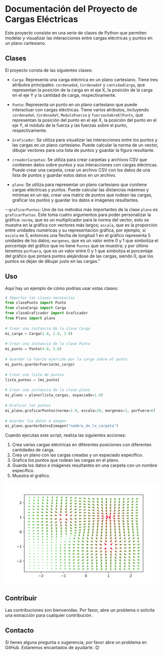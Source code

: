 # Documentación del Proyecto de Cargas Eléctricas

Este proyecto consiste en una serie de clases de Python que permiten modelar y visualizar las interacciones entre cargas eléctricas y puntos en un plano cartesiano.

## Clases

El proyecto consta de las siguientes clases:

- `Carga`: Representa una carga eléctrica en un plano cartesiano. Tiene tres atributos principales: `cordenadaX`, `CordenadaY` y `cantidadCarga`, que representan la posición de la carga en el eje X, la posición de la carga en el eje Y y la cantidad de carga, respectivamente.

- `Punto`: Representa un punto en un plano cartesiano que puede interactuar con cargas eléctricas. Tiene varios atributos, incluyendo `cordenadaX`, `CordenadaY`, `ModuloFuerza` y `fuerzasSobreElPunto`, que representan la posición del punto en el eje X, la posición del punto en el eje Y, el módulo de la fuerza y las fuerzas sobre el punto, respectivamente.

- `Graficador`: Se utiliza para visualizar las interacciones entre los puntos y las cargas en un plano cartesiano. Puede calcular la norma de un vector, dibujar vectores para una lista de puntos y guardar la figura resultante.

- `creadorCarpetas`: Se utiliza para crear carpetas y archivos CSV que contienen datos sobre puntos y sus interacciones con cargas eléctricas. Puede crear una carpeta, crear un archivo CSV con los datos de una lista de puntos y guardar estos datos en un archivo.

- `plano`: Se utiliza para representar un plano cartesiano que contiene cargas eléctricas y puntos. Puede calcular las distancias máximas y mínimas en un eje, crear una matriz de puntos que rodean las cargas, graficar los puntos y guardar los datos e imágenes resultantes.
  
--`graficarPuntos`: Uno de los métodos más importantes de la clase `plano` es `graficarPuntos`. Este toma cuatro argumentos para poder personalizar la gráfica: `norma`, que es un multiplicador para la norma del vector, esto se muestra en la gráfica con vectores más largos; `escala`, que es la proporción entre unidades numéricas y su representación gráfica, por ejemplo, si `escala` es 5, entonces una flecha de longitud 1 en el gráfico representa 5 unidades de los datos; `margenes`, que es un valor entre 0 y 1 que simboliza el porcentaje del gráfico que no tiene `Puntos` que se muestra; y por último tenemos `porFuera`, que es un valor entre 0 y 1 que simboliza el porcentaje del gráfico que pintará puntos alejándose de las cargas, siendo 0, que los puntos se dejan de dibujar justo en las cargas."

## Uso

Aquí hay un ejemplo de cómo podrías usar estas clases:

```python
# Importar las clases necesarias
from clasePunto import Punto
from claseCarga import Carga
from claseGraficador import Graficador
from Plano import plano

# Crear una instancia de la clase Carga
mi_carga = Carga(1.0, 2.0, 3.0)

# Crear una instancia de la clase Punto
mi_punto = Punto(4.0, 5.0)

# Guardar la fuerza ejercida por la carga sobre el punto
mi_punto.guardarFuerza(mi_carga)

# Crear una lista de puntos
lista_puntos = [mi_punto]

# Crear una instancia de la clase plano
mi_plano = plano(lista_cargas, espaciado=1.0)

# Graficar los puntos
mi_plano.graficarPuntos(norma=1.0, escala=20, margenes=1, porFuera=6)

# Guardar los datos e imagen
mi_plano.guardarDatosEimagen("nombre_de_la_carpeta")
```

Cuando ejecutas este script, realiza las siguientes acciones:

1. Crea varias cargas eléctricas en diferentes posiciones con diferentes cantidades de carga.
2. Crea un plano con las cargas creadas y un espaciado específico.
3. Grafica los puntos que rodean las cargas en el plano.
4. Guarda los datos e imágenes resultantes en una carpeta con un nombre específico.
5. Muestra el gráfico.
   <div style="text-align:center">

  <img 
    src="./ejem/ejem.png" 
    altern = "Grafica generada con el programa con 3 cargas, 2 positivas y 1 negativa con rojo donde el campo electric es mas fuerte y verde donde es mas debil"
    width="800"/>
</div>

## Contribuir

Las contribuciones son bienvenidas. Por favor, abre un problema o solicita una extracción para cualquier contribución.

## Contacto

Si tienes alguna pregunta o sugerencia, por favor abre un problema en GitHub. Estaremos encantados de ayudarte. 😊
